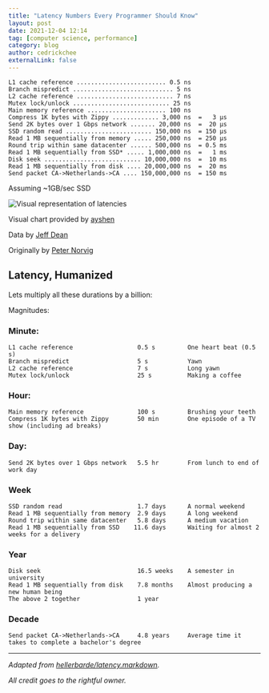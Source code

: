 ```yaml
---
title: "Latency Numbers Every Programmer Should Know"
layout: post
date: 2021-12-04 12:14
tag: [computer science, performance]
category: blog
author: cedrickchee
externalLink: false
---
```


```
L1 cache reference ......................... 0.5 ns
Branch mispredict ............................ 5 ns
L2 cache reference ........................... 7 ns
Mutex lock/unlock ........................... 25 ns
Main memory reference ...................... 100 ns             
Compress 1K bytes with Zippy ............. 3,000 ns  =   3 µs
Send 2K bytes over 1 Gbps network ....... 20,000 ns  =  20 µs
SSD random read ........................ 150,000 ns  = 150 µs
Read 1 MB sequentially from memory ..... 250,000 ns  = 250 µs
Round trip within same datacenter ...... 500,000 ns  = 0.5 ms
Read 1 MB sequentially from SSD* ..... 1,000,000 ns  =   1 ms
Disk seek ........................... 10,000,000 ns  =  10 ms
Read 1 MB sequentially from disk .... 20,000,000 ns  =  20 ms
Send packet CA->Netherlands->CA .... 150,000,000 ns  = 150 ms
```

Assuming ~1GB/sec SSD

![Visual representation of latencies](http://i.imgur.com/k0t1e.png)

Visual chart provided by [ayshen](https://gist.github.com/ayshen)

Data by [Jeff Dean](http://research.google.com/people/jeff/)

Originally by [Peter Norvig](http://norvig.com/21-days.html#answers)

## Latency, Humanized

Lets multiply all these durations by a billion:

Magnitudes:

### Minute:

```
L1 cache reference                  0.5 s         One heart beat (0.5 s)
Branch mispredict                   5 s           Yawn
L2 cache reference                  7 s           Long yawn
Mutex lock/unlock                   25 s          Making a coffee
```

### Hour:

```    
Main memory reference               100 s         Brushing your teeth
Compress 1K bytes with Zippy        50 min        One episode of a TV show (including ad breaks)
```

### Day:

```
Send 2K bytes over 1 Gbps network   5.5 hr        From lunch to end of work day
```

### Week

```
SSD random read                     1.7 days      A normal weekend
Read 1 MB sequentially from memory  2.9 days      A long weekend
Round trip within same datacenter   5.8 days      A medium vacation
Read 1 MB sequentially from SSD    11.6 days      Waiting for almost 2 weeks for a delivery
```

### Year

```
Disk seek                           16.5 weeks    A semester in university
Read 1 MB sequentially from disk    7.8 months    Almost producing a new human being
The above 2 together                1 year
```

### Decade
    
```
Send packet CA->Netherlands->CA     4.8 years     Average time it takes to complete a bachelor's degree
```

---

_Adapted from [hellerbarde/latency.markdown](https://gist.github.com/hellerbarde/2843375)._

_All credit goes to the rightful owner._